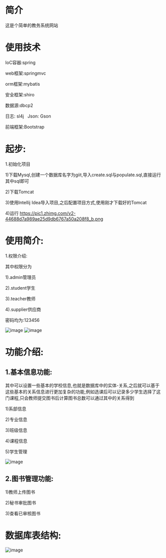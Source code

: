 # 简介
这是个简单的教务系统网站

# 使用技术 

IoC容器:spring
  
web框架:springmvc
  
orm框架:mybatis
  
安全框架:shiro
  
数据源:dbcp2
  
日志: sl4j
  
Json: Gson
  
前端框架:Bootstrap

# 起步:

1.初始化项目

1)下载Mysql,创建一个数据库名字为giit,导入create.sql与populate.sql,直接运行其中sql即可

2)下载Tomcat

3)使用Intellij Idea导入项目,之后配置项目方式,使用刚才下载好的Tomcat
  
4)运行
https://pic1.zhimg.com/v2-44688d7a989ae25d9db6767a50a208f8_b.png
# 使用简介:

1.权限介绍:

其中权限分为

1).admin管理员

2).student学生

3).teacher教师

4).supplier供应商

密码均为:123456
  
![image](https://pic1.zhimg.com/v2-44688d7a989ae25d9db6767a50a208f8_b.png)
![image](https://pic4.zhimg.com/v2-87231f2eb533cdab3d3e04c7a89457af_b.png)

# 功能介绍:
##  1.基本信息功能:
其中可以设置一些基本的学校信息,也就是数据库中的实体-关系,之后就可以基于这些基本的关系信息进行更加复杂的功能,例如选课后可以记录多少学生选择了这门课程,只会教师提交图书后计算图书总数可以通过其中的关系得到

1)系部信息

2)专业信息

3)班级信息

4)课程信息

5)学生管理

![image](https://pic3.zhimg.com/v2-3ff2f0da17e8609f85da3b61671cf0de_b.png)

## 2.图书管理功能:
1)教师上传图书

2)秘书审批图书

3)查看已审核图书

# 数据库表结构:
![image](http://7xi78h.com1.z0.glb.clouddn.com/db.png)

